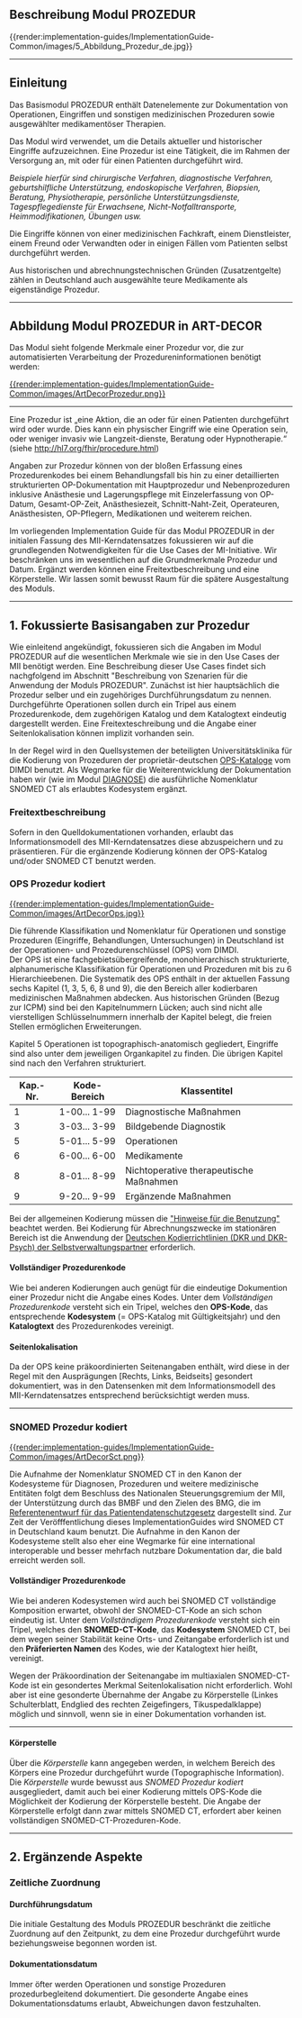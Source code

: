 ## **Beschreibung Modul PROZEDUR**

{{render:implementation-guides/ImplementationGuide-Common/images/5_Abbildung_Prozedur_de.jpg}}

---

## **Einleitung**

Das Basismodul PROZEDUR enthält Datenelemente zur Dokumentation von Operationen, Eingriffen und sonstigen medizinischen Prozeduren sowie ausgewählter medikamentöser Therapien. 

Das Modul wird verwendet, um die Details aktueller und historischer Eingriffe aufzuzeichnen. Eine Prozedur ist eine Tätigkeit, die im Rahmen der Versorgung an, mit oder für einen Patienten durchgeführt wird. 

*Beispiele hierfür sind chirurgische Verfahren, diagnostische Verfahren, geburtshilfliche Unterstützung, endoskopische Verfahren, Biopsien, Beratung, Physiotherapie, persönliche Unterstützungsdienste, Tagespflegedienste für Erwachsene, Nicht-Notfalltransporte, Heimmodifikationen, Übungen usw.* 

Die Eingriffe können von einer medizinischen Fachkraft, einem Dienstleister, einem Freund oder Verwandten oder in einigen Fällen vom Patienten selbst durchgeführt werden. 

Aus historischen und abrechnungstechnischen Gründen (Zusatzentgelte) zählen in Deutschland auch ausgewählte teure Medikamente als eigenständige Prozedur.

---

## **Abbildung Modul PROZEDUR in ART-DECOR**

Das Modul sieht folgende Merkmale einer Prozedur vor, die zur automatisierten Verarbeitung der Prozedureninformationen benötigt werden: 

[{{render:implementation-guides/ImplementationGuide-Common/images/ArtDecorProzedur.png}}](https://art-decor.org/art-decor/decor-datasets--mide-?id=&effectiveDate=&conceptId=&conceptEffectiveDate=)

---

Eine Prozedur ist „eine Aktion, die an oder für einen Patienten durchgeführt wird oder wurde. Dies kann ein physischer Eingriff wie eine Operation sein, oder weniger invasiv wie Langzeit-dienste, Beratung oder Hypnotherapie.“ (siehe http://hl7.org/fhir/procedure.html)

Angaben zur Prozedur können von der bloßen Erfassung eines Prozedurenkodes bei einem Behandlungsfall bis hin zu einer detaillierten strukturierten OP-Dokumentation mit Hauptprozedur und Nebenprozeduren inklusive Anästhesie und Lagerungspflege mit Einzelerfassung von OP-Datum, Gesamt-OP-Zeit, Anästhesiezeit, Schnitt-Naht-Zeit, Operateuren, Anästhesisten, OP-Pflegern, Medikationen und weiterem reichen. 

Im vorliegenden Implementation Guide für das Modul PROZEDUR in der initialen Fassung des MII-Kerndatensatzes fokussieren wir auf die grundlegenden Notwendigkeiten für die Use Cases der MI-Initiative. Wir beschränken uns im wesentlichen auf die Grundmerkmale Prozedur und Datum. Ergänzt werden können eine Freitextbeschreibung und eine Körperstelle. Wir lassen somit bewusst Raum für die spätere Ausgestaltung des Moduls.

---

## **1. Fokussierte Basisangaben zur Prozedur**

Wie einleitend angekündigt, fokussieren sich die Angaben im Modul PROZEDUR auf die wesentlichen Merkmale wie sie in den Use Cases der MII benötigt werden. Eine Beschreibung dieser Use Cases findet sich nachgfolgend im Abschnitt "Beschreibung von Szenarien für die Anwendung der Moduls PROZEDUR". Zunächst ist hier hauptsächlich die Prozedur selber und ein zugehöriges Durchführungsdatum zu nennen.
Durchgeführte Operationen sollen durch ein Tripel aus einem Prozedurenkode, dem zugehörigen Katalog und dem Katalogtext eindeutig dargestellt werden. Eine Freitexteschreibung und die Angabe einer Seitenlokalisation können implizit vorhanden sein. 

In der Regel wird in den Quellsystemen der beteiligten Universitätsklinika für die Kodierung von Prozeduren der proprietär-deutschen [OPS-Kataloge](https://www.dimdi.de/static/de/klassifikationen/ops/kode-suche/opshtml2020/) vom DIMDI benutzt. Als Wegmarke für die Weiterentwicklung der Dokumentation haben wir (wie im Modul [DIAGNOSE](https://simplifier.net/guide/medizininformatikinitiative-moduldiagnosen-implementationguide)) die ausführliche Nomenklatur SNOMED CT als erlaubtes Kodesystem ergänzt.

### Freitextbeschreibung
Sofern in den Quelldokumentationen vorhanden, erlaubt das Informationsmodell des MII-Kerndatensatzes diese abzuspeichern und zu präsentieren.
Für die ergänzende Kodierung können der OPS-Katalog und/oder SNOMED CT benutzt werden.

### OPS Prozedur kodiert

[{{render:implementation-guides/ImplementationGuide-Common/images/ArtDecorOps.jpg}}](https://art-decor.org/art-decor/decor-datasets--mide-?id=&effectiveDate=&conceptId=&conceptEffectiveDate=)

Die führende Klassifikation und Nomenklatur für Operationen und sonstige Prozeduren (Eingriffe, Behandlungen, Untersuchungen) in Deutschland ist der Operationen- und Prozedurenschlüssel (OPS) vom DIMDI. <br> Der OPS ist eine fachgebietsübergreifende, monohierarchisch strukturierte, alphanumerische Klassifikation für Operationen und Prozeduren mit bis zu 6 Hierarchieebenen. 
Die Systematik des OPS enthält in der aktuellen Fassung sechs Kapitel (1, 3, 5, 6, 8 und 9), die den Bereich aller kodierbaren medizinischen Maßnahmen abdecken. Aus historischen Gründen (Bezug zur ICPM) sind bei den Kapitelnummern Lücken; auch sind nicht alle vierstelligen Schlüsselnummern innerhalb der Kapitel belegt, die freien Stellen ermöglichen Erweiterungen.

Kapitel 5 Operationen ist topographisch-anatomisch gegliedert, Eingriffe sind also unter dem jeweiligen Organkapitel zu finden. Die übrigen Kapitel sind nach den Verfahren strukturiert.

| Kap.-Nr. | Kode-Bereich | Klassentitel                            |
|----------|--------------|-----------------------------------------|
| 1        | 1-00... 1-99 | Diagnostische Maßnahmen                 |
| 3        | 3-03... 3-99 | Bildgebende Diagnostik                  |
| 5        | 5-01... 5-99 | Operationen                             |
| 6        | 6-00... 6-00 | Medikamente                             |
| 8        | 8-01... 8-99 | Nichtoperative therapeutische Maßnahmen |
| 9        | 9-20... 9-99 | Ergänzende Maßnahmen                    |

Bei der allgemeinen Kodierung müssen die ["Hinweise für die Benutzung"](https://www.dimdi.de/static/de/klassifikationen/ops/kode-suche/opshtml2020/zusatz-04-hinweise-zur-benutzung.htm) beachtet werden. Bei Kodierung für Abrechnungszwecke im stationären Bereich ist die Anwendung der [Deutschen Kodierrichtlinien (DKR und DKR-Psych) der Selbstverwaltungspartner](https://www.g-drg.de/G-DRG-System_2020/Kodierrichtlinien/Deutsche_Kodierrichtlinien_2020) erforderlich.

#### Vollständiger Prozedurenkode
Wie bei anderen Kodierungen auch genügt für die eindeutige Dokumention einer Prozedur nicht die Angabe eines Kodes.
Unter dem *Vollständigen Prozedurenkode* versteht sich ein Tripel, welches den **OPS-Kode**, das entsprechende **Kodesystem** (= OPS-Katalog mit Gültigkeitsjahr) und den **Katalogtext** des Prozedurenkodes vereinigt. 

#### Seitenlokalisation
Da der OPS keine präkoordinierten Seitenangaben enthält, wird diese in der Regel mit den Ausprägungen [Rechts, Links, Beidseits] gesondert dokumentiert, was in den Datensenken mit dem Informationsmodell des MII-Kerndatensatzes entsprechend berücksichtigt werden muss.

--- 

### SNOMED Prozedur kodiert

[{{render:implementation-guides/ImplementationGuide-Common/images/ArtDecorSct.png}}](https://art-decor.org/art-decor/decor-datasets--mide-?id=&effectiveDate=&conceptId=&conceptEffectiveDate=)

Die Aufnahme der Nomenklatur SNOMED CT in den Kanon der Kodesysteme für Diagnosen, Prozeduren und weitere medizinische Entitäten folgt dem Beschluss des Nationalen Steuerungsgremium der MII, der Unterstützung durch das BMBF und den Zielen des BMG, die im [Referentenentwurf für das Patientendatenschutzgesetz](https://www.bundesgesundheitsministerium.de/fileadmin/Dateien/3_Downloads/Gesetze_und_Verordnungen/GuV/P/Referentenentwurf_Patientendaten-Schutzgesetz__PDSG.pdf) dargestellt sind.
Zur Zeit der Veröfffentlichung dieses ImplementationGuides wird SNOMED CT in Deutschland kaum benutzt. Die Aufnahme in den Kanon der Kodesysteme stellt also eher eine Wegmarke für eine international interoperable und besser mehrfach nutzbare Dokumentation dar, die bald erreicht werden soll.


#### Vollständiger Prozedurenkode
Wie bei anderen Kodesystemen wird auch bei SNOMED CT vollständige Komposition erwartet, obwohl der SNOMED-CT-Kode an sich schon eindeutig ist.
Unter dem *Vollständigem Prozedurenkode* versteht sich ein Tripel, welches den **SNOMED-CT-Kode**, das **Kodesystem** SNOMED CT, bei dem wegen seiner Stabilität keine Orts- und Zeitangabe erforderlich ist und den **Präferierten Namen** des Kodes, wie der Katalogtext hier heißt, vereinigt. 

Wegen der Präkoordination der Seitenangabe im multiaxialen SNOMED-CT-Kode ist ein gesondertes Merkmal Seitenlokalisation nicht erforderlich. Wohl aber ist eine gesonderte Übernahme der Angabe zu Körperstelle (Linkes Schulterblatt, Endglied des rechten Zeigefingers, Tikuspedalklappe) möglich und sinnvoll, wenn sie in einer Dokumentation vorhanden ist.

--- 

#### Körperstelle

Über die *Körperstelle* kann angegeben werden, in welchem Bereich des Körpers eine Prozedur durchgeführt wurde (Topographische Information). Die *Körperstelle* wurde bewusst aus *SNOMED Prozedur kodiert* ausgegliedert, damit auch bei einer Kodierung mittels OPS-Kode die Möglichkeit der Kodierung der Körperstelle besteht. Die Angabe der Körperstelle erfolgt dann zwar mittels SNOMED CT, erfordert aber keinen vollständigen SNOMED-CT-Prozeduren-Kode.

---

## **2. Ergänzende Aspekte**

### **Zeitliche Zuordnung**

####  Durchführungsdatum

Die initiale Gestaltung des Moduls PROZEDUR beschränkt die zeitliche Zuordnung auf den Zeitpunkt, zu dem eine Prozedur durchgeführt wurde beziehungsweise begonnen worden ist.

####  Dokumentationsdatum
Immer öfter werden Operationen und sonstige Prozeduren prozedurbegleitend dokumentiert. Die gesonderte Angabe eines Dokumentationsdatums erlaubt, Abweichungen davon festzuhalten.
